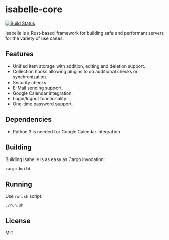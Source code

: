 # isabelle-core

[![Build Status](https://jenkins.interpretica.io/buildStatus/icon?job=isabelle-core%2Fmain)](https://jenkins.interpretica.io/job/isabelle-core/job/main/)

Isabelle is a Rust-based framework for building safe and performant servers for the variety of use cases.

## Features

 - Unified item storage with addition, editing and deletion support.
 - Collection hooks allowing plugins to do additional checks or synchronization.
 - Security checks.
 - E-Mail sending support.
 - Google Calendar integration.
 - Login/logout functionality.
 - One-time password support.

## Dependencies

 - Python 3 is needed for Google Calendar integration

## Building

Building Isabelle is as easy as Cargo invocation:
```
cargo build
```

## Running

Use `run.sh` script:
```
./run.sh
```

## License
MIT
